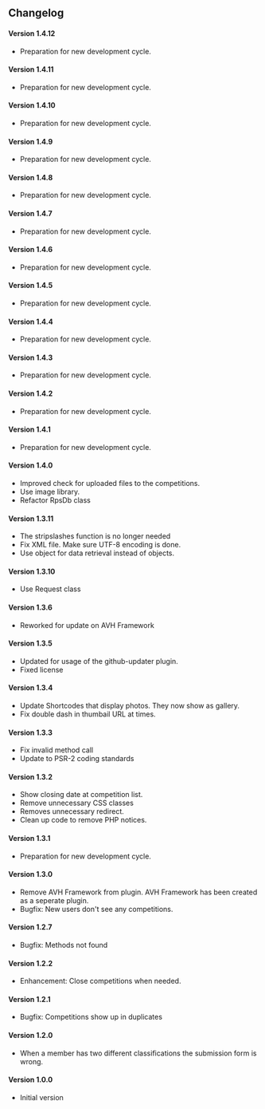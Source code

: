 ## Changelog

#### Version 1.4.12
* Preparation for new development cycle.

#### Version 1.4.11
* Preparation for new development cycle.

#### Version 1.4.10
* Preparation for new development cycle.

#### Version 1.4.9
* Preparation for new development cycle.

#### Version 1.4.8
* Preparation for new development cycle.

#### Version 1.4.7
* Preparation for new development cycle.

#### Version 1.4.6
* Preparation for new development cycle.

#### Version 1.4.5
* Preparation for new development cycle.

#### Version 1.4.4
* Preparation for new development cycle.

#### Version 1.4.3
* Preparation for new development cycle.

#### Version 1.4.2
* Preparation for new development cycle.

#### Version 1.4.1
* Preparation for new development cycle.

#### Version 1.4.0
* Improved check for uploaded files to the competitions.
* Use image library.
* Refactor RpsDb class

#### Version 1.3.11
* The stripslashes function is no longer needed
* Fix XML file. Make sure UTF-8 encoding is done.
* Use object for data retrieval instead of objects.

#### Version 1.3.10
* Use Request class

#### Version 1.3.6
* Reworked for update on AVH Framework

#### Version 1.3.5
* Updated for usage of the github-updater plugin.
* Fixed license

#### Version 1.3.4
* Update Shortcodes that display photos.
  They now show as gallery.
* Fix double dash in thumbail URL at times.

#### Version 1.3.3
* Fix invalid method call
* Update to PSR-2 coding standards

#### Version 1.3.2
* Show closing date at competition list.
* Remove unnecessary CSS classes
* Removes unnecessary redirect.
* Clean up code to remove PHP notices.

#### Version 1.3.1
* Preparation for new development cycle.

#### Version 1.3.0
* Remove AVH Framework from plugin.
  AVH Framework has been created as a seperate plugin.
* Bugfix: New users don't see any competitions.

#### Version 1.2.7
* Bugfix: Methods not found

#### Version 1.2.2
* Enhancement: Close competitions when needed.

#### Version 1.2.1
* Bugfix: Competitions show up in duplicates

#### Version 1.2.0
* When a member has two different classifications the submission form is wrong.

#### Version 1.0.0
* Initial version
